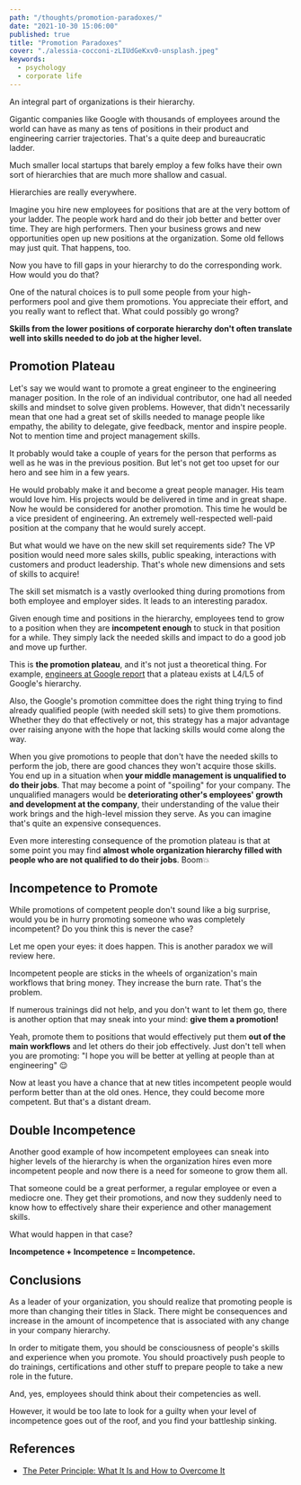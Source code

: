 ```yaml
---
path: "/thoughts/promotion-paradoxes/"
date: "2021-10-30 15:06:00"
published: true
title: "Promotion Paradoxes"
cover: "./alessia-cocconi-zLIUdGeKxv0-unsplash.jpeg"
keywords:
  - psychology
  - corporate life
---
```


An integral part of organizations is their hierarchy. 

Gigantic companies like Google with thousands of employees around the world can have as many 
as tens of positions in their product and engineering carrier trajectories.
That's a quite deep and bureaucratic ladder.

Much smaller local startups that barely employ a few folks have their own sort of hierarchies that are much more shallow and casual.

Hierarchies are really everywhere.

Imagine you hire new employees for positions that are at the very bottom of your ladder. 
The people work hard and do their job better and better over time. They are high performers.
Then your business grows and new opportunities open up new positions at the organization. 
Some old fellows may just quit. That happens, too.

Now you have to fill gaps in your hierarchy to do the corresponding work. How would you do that?

One of the natural choices is to pull some people from your high-performers pool and give them promotions. 
You appreciate their effort, and you really want to reflect that. What could possibly go wrong?

**Skills from the lower positions of corporate hierarchy don't often translate well into skills needed to do job at the higher level.**

## Promotion Plateau

Let's say we would want to promote a great engineer to the engineering manager position. In the role of an individual contributor,
one had all needed skills and mindset to solve given problems. However, that didn't necessarily mean that one had a great
set of skills needed to manage people like empathy, the ability to delegate, give feedback, mentor and inspire people. 
Not to mention time and project management skills.

It probably would take a couple of years for the person that performs as well as he was in the previous position.
But let's not get too upset for our hero and see him in a few years.

He would probably make it and become a great people manager. 
His team would love him. His projects would be delivered in time and in great shape.
Now he would be considered for another promotion. This time he would be a vice president of engineering. 
An extremely well-respected well-paid position at the company that he would surely accept.

But what would we have on the new skill set requirements side? 
The VP position would need more sales skills, public speaking, interactions with customers and product leadership.
That's whole new dimensions and sets of skills to acquire!

The skill set mismatch is a vastly overlooked thing during promotions from both employee and employer sides. 
It leads to an interesting paradox. 

Given enough time and positions in the hierarchy, 
employees tend to grow to a position when they are **incompetent enough** to stuck in that position for a while.
They simply lack the needed skills and impact to do a good job and move up further. 

This is **the promotion plateau**, and it's not just a theoretical thing. 
For example, [engineers at Google report](https://www.quora.com/I-have-been-at-Google-for-7-years-and-still-an-L5-Is-this-above-average-Should-I-look-around-for-more-ambitious-projects-to-advance-my-career) that a plateau exists at L4/L5 of Google's hierarchy.

Also, the Google's promotion committee does the right thing trying to find already qualified people (with needed skill sets) to give them promotions.
Whether they do that effectively or not, this strategy has a major advantage over raising anyone with the hope that lacking skills would come along the way.

When you give promotions to people that don't have the needed skills to perform the job, there are good chances they won't acquire those skills.
You end up in a situation when **your middle management is unqualified to do their jobs**. That may become a point of "spoiling" for your company.
The unqualified managers would be **deteriorating other's employees' growth and development at the company**, their understanding of the value their work brings and the high-level mission they serve.
As you can imagine that's quite an expensive consequences.

Even more interesting consequence of the promotion plateau is that at some point you may 
find **almost whole organization hierarchy filled with people who are not qualified to do their jobs**. Boom💥 

## Incompetence to Promote 

While promotions of competent people don't sound like a big surprise, 
would you be in hurry promoting someone who was completely incompetent? Do you think this is never the case?

Let me open your eyes: it does happen. This is another paradox we will review here.

Incompetent people are sticks in the wheels of organization's main workflows that bring money. 
They increase the burn rate. That's the problem. 

If numerous trainings did not help, and you don't want to let them go,
there is another option that may sneak into your mind: **give them a promotion!**

Yeah, promote them to positions that would effectively put them **out of the main workflows** and let others do their job effectively.
Just don't tell when you are promoting: "I hope you will be better at yelling at people than at engineering" 😌

Now at least you have a chance that at new titles incompetent people would perform better than at the old ones. 
Hence, they could become more competent. But that's a distant dream.

## Double Incompetence

Another good example of how incompetent employees can sneak into higher levels of the hierarchy 
is when the organization hires even more incompetent people and now there is a need for someone to grow them all.

That someone could be a great performer, a regular employee or even a mediocre one. 
They get their promotions, and now they suddenly need to know 
how to effectively share their experience and other management skills.

What would happen in that case?

**Incompetence + Incompetence = Incompetence.**

## Conclusions

As a leader of your organization, you should realize that promoting people is more than changing their titles in Slack. 
There might be consequences and increase in the amount of incompetence that is associated with any change in your company hierarchy.

In order to mitigate them, you should be consciousness of people's skills and experience when you promote.
You should proactively push people to do trainings, certifications and other stuff to prepare people to take a new role in the future.

And, yes, employees should think about their competencies as well.

However, it would be too late to look for a guilty when your level of incompetence goes out of the roof, and you find your battleship sinking.

## References

- [The Peter Principle: What It Is and How to Overcome It](https://www.investopedia.com/terms/p/peter-principle.asp)
